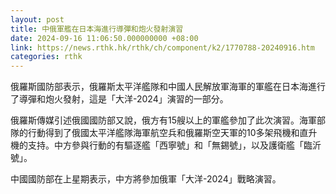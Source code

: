 ```yaml
---
layout: post
title: 中俄軍艦在日本海進行導彈和炮火發射演習
date: 2024-09-16 11:06:50.000000000 +08:00
link: https://news.rthk.hk/rthk/ch/component/k2/1770788-20240916.htm
categories: rthk
---
```


俄羅斯國防部表示，俄羅斯太平洋艦隊和中國人民解放軍海軍的軍艦在日本海進行了導彈和炮火發射，這是「大洋-2024」演習的一部分。

俄羅斯傳媒引述俄國國防部又說，俄方有15艘以上的軍艦參加了此次演習。海軍部隊的行動得到了俄國太平洋艦隊海軍航空兵和俄羅斯空天軍的10多架飛機和直升機的支持。中方參與行動的有驅逐艦「西寧號」和「無錫號」，以及護衛艦「臨沂號」。

中國國防部在上星期表示，中方將參加俄軍「大洋-2024」戰略演習。
